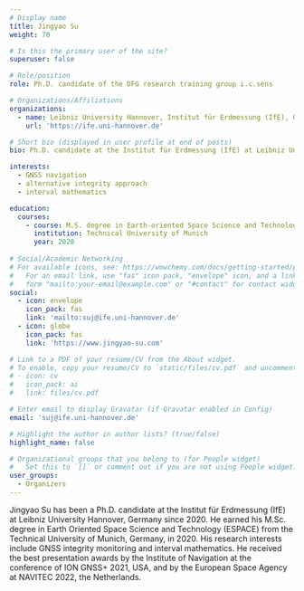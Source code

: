 ```yaml
---
# Display name
title: Jingyao Su
weight: 70

# Is this the primary user of the site?
superuser: false

# Role/position
role: Ph.D. candidate of the DFG research training group i.c.sens

# Organizations/Affiliations
organizations:
  - name: Leibniz University Hannover, Institut für Erdmessung (IfE), Germany
    url: 'https://ife.uni-hannover.de'

# Short bio (displayed in user profile at end of posts)
bio: Ph.D. candidate at the Institut für Erdmessung (IfE) at Leibniz University Hannover, Germany

interests:
  - GNSS navigation
  - alternative integrity approach
  - interval mathematics

education:
  courses:
    - course: M.S. degree in Earth-oriented Space Science and Technology
      institution: Technical University of Munich
      year: 2020
      
# Social/Academic Networking
# For available icons, see: https://wowchemy.com/docs/getting-started/page-builder/#icons
#   For an email link, use "fas" icon pack, "envelope" icon, and a link in the
#   form "mailto:your-email@example.com" or "#contact" for contact widget.
social:
  - icon: envelope
    icon_pack: fas
    link: 'mailto:suj@ife.uni-hannover.de'
  - icon: globe
    icon_pack: fas
    link: 'https://www.jingyao-su.com'

# Link to a PDF of your resume/CV from the About widget.
# To enable, copy your resume/CV to `static/files/cv.pdf` and uncomment the lines below.
# - icon: cv
#   icon_pack: ai
#   link: files/cv.pdf

# Enter email to display Gravatar (if Gravatar enabled in Config)
email: 'suj@ife.uni-hannover.de'

# Highlight the author in author lists? (true/false)
highlight_name: false

# Organizational groups that you belong to (for People widget)
#   Set this to `[]` or comment out if you are not using People widget.
user_groups:
  - Organizers
---
```


Jingyao Su has been a Ph.D. candidate at the Institut für Erdmessung (IfE) at Leibniz University Hannover, Germany since 2020. He earned his M.Sc. degree in Earth Oriented Space Science and Technology (ESPACE) from the Technical University of Munich, Germany, in 2020. His research interests include GNSS integrity monitoring and interval mathematics. He received the best presentation awards by the Institute of Navigation at the conference of ION GNSS+ 2021, USA, and by the European Space Agency at NAVITEC 2022, the Netherlands.
